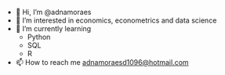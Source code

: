 - 👋 Hi, I’m @adnamoraes
- 👀 I’m interested in economics, econometrics and data science
- 🌱 I’m currently learning
    - Python
    - SQL
    - R
- 📫 How to reach me adnamoraesd1096@hotmail.com


